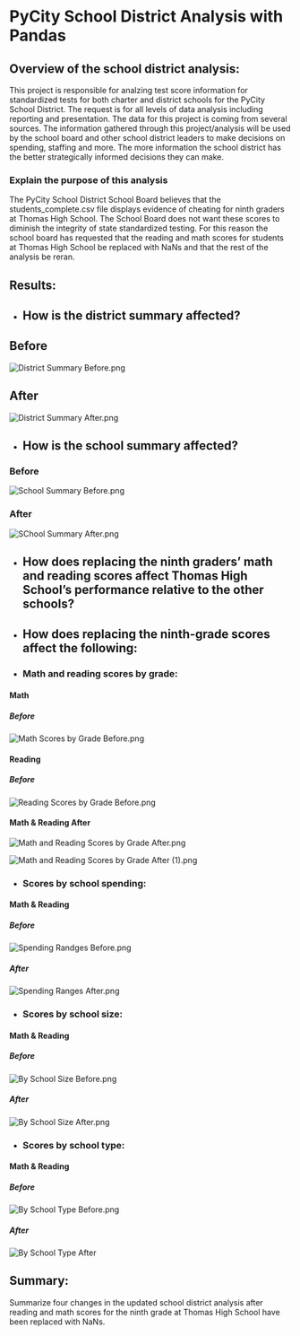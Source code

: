 # PyCity School District Analysis with Pandas

## Overview of the school district analysis:
This project is responsible for analzing test score information for standardized tests for both charter and district schools for the PyCity School District. The request is for all levels of data analysis including reporting and presentation. The data for this project is coming from several sources. The information gathered through this project/analysis will be used by the school board and other school district leaders to make decisions on spending, staffing and more. The more information the school district has the better strategically informed decisions they can make. 

### Explain the purpose of this analysis
The PyCity School District School Board believes that the students_complete.csv file displays evidence of cheating for ninth graders at Thomas High School. The School Board does not want these scores to diminish the integrity of state standardized testing. For this reason the school board has requested that the reading and math scores for students at Thomas High School be replaced with NaNs and that the rest of the analysis be reran.

## Results: 

- ## How is the district summary affected?

## Before

![District Summary Before.png](https://github.com/AprilVilmin/School_District_Analysis/blob/main/District%20Summary%20Before.png.png)

## After

![District Summary After.png](https://github.com/AprilVilmin/School_District_Analysis/blob/main/District%20Summary%20After.png.png)

- ## How is the school summary affected?

### Before

![School Summary Before.png](https://github.com/AprilVilmin/School_District_Analysis/blob/main/School%20Summary%20Before.png.png)

### After

![SChool Summary After.png](https://github.com/AprilVilmin/School_District_Analysis/blob/main/School%20Summary%20After.png)

- ## How does replacing the ninth graders’ math and reading scores affect Thomas High School’s performance relative to the other schools?


- ## How does replacing the ninth-grade scores affect the following:

- ### Math and reading scores by grade:
#### Math

##### Before
![Math Scores by Grade Before.png](https://github.com/AprilVilmin/School_District_Analysis/blob/main/Math%20Scores%20by%20Grade%20Before.png)

#### Reading 

##### Before

![Reading Scores by Grade Before.png](https://github.com/AprilVilmin/School_District_Analysis/blob/main/Reading%20Scores%20by%20%20Grade%20Before.png)

#### Math & Reading After
![Math and Reading Scores by Grade After.png](https://github.com/AprilVilmin/School_District_Analysis/blob/main/Math%20and%20Reading%20Scores%20by%20Grade%20After.png)

![Math and Reading Scores by Grade After (1).png](https://github.com/AprilVilmin/School_District_Analysis/blob/main/Math%20and%20Reading%20Scores%20by%20Grade%20After%20(1).png)

- ### Scores by school spending:
#### Math & Reading

##### Before
![Spending Randges Before.png](https://github.com/AprilVilmin/School_District_Analysis/blob/main/Spending%20Ranges%20Before.png)

##### After
![Spending Ranges After.png](https://github.com/AprilVilmin/School_District_Analysis/blob/main/Spending%20Ranges%20After.png)


- ### Scores by school size:

#### Math & Reading

##### Before
![By School Size Before.png](https://github.com/AprilVilmin/School_District_Analysis/blob/main/By%20School%20Size%20Before.png)

##### After
![By School Size After.png](https://github.com/AprilVilmin/School_District_Analysis/blob/main/By%20School%20Size%20After.png)


- ### Scores by school type:

#### Math & Reading

##### Before
![By School Type Before.png](https://github.com/AprilVilmin/School_District_Analysis/blob/main/By%20School%20Type%20Before.png)

##### After
![By School Type After](https://github.com/AprilVilmin/School_District_Analysis/blob/main/By%20School%20Type%20After.png)

## Summary: 
Summarize four changes in the updated school district analysis after reading and math scores for the ninth grade at Thomas High School have been replaced with NaNs.
